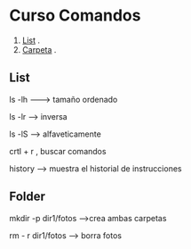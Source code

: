 # Curso Comandos

1. [List](#list) .
2. [Carpeta](#folder) .

## List
<a name="list">
ls -lh  ---> tamaño ordenado
  
ls -lr  --> inversa
  
ls -lS  --> alfaveticamente

crtl + r , buscar comandos  

history --> muestra el historial de instrucciones  
</a>

## Folder
<a name="folder">
  
  mkdir -p dir1/fotos   -->crea ambas carpetas  

  rm - r dir1/fotos  --> borra fotos  
</a>
